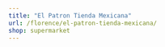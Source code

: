 ```yaml
---
title: "El Patron Tienda Mexicana"
url: /florence/el-patron-tienda-mexicana/
shop: supermarket
---
```

